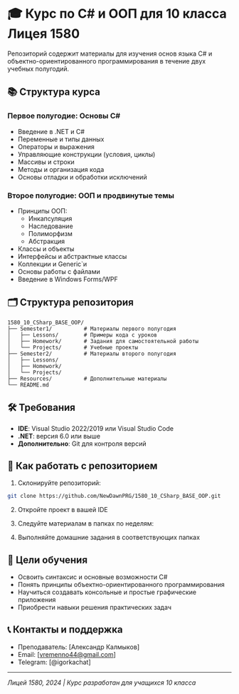 # 🎓 Курс по C# и ООП для 10 класса Лицея 1580

Репозиторий содержит материалы для изучения основ языка C# и объектно-ориентированного программирования в течение двух учебных полугодий.

## 📚 Структура курса

### Первое полугодие: Основы C#
- Введение в .NET и C#
- Переменные и типы данных
- Операторы и выражения
- Управляющие конструкции (условия, циклы)
- Массивы и строки
- Методы и организация кода
- Основы отладки и обработки исключений

### Второе полугодие: ООП и продвинутые темы
- Принципы ООП:
  - Инкапсуляция
  - Наследование
  - Полиморфизм
  - Абстракция
- Классы и объекты
- Интерфейсы и абстрактные классы
- Коллекции и Generic`и
- Основы работы с файлами
- Введение в Windows Forms/WPF

## 🗂️ Структура репозитория

```
1580_10_CSharp_BASE_OOP/
├── Semester1/          # Материалы первого полугодия
│   ├── Lessons/        # Примеры кода с уроков
│   ├── Homework/       # Задания для самостоятельной работы
│   └── Projects/       # Учебные проекты
├── Semester2/          # Материалы второго полугодия
│   ├── Lessons/
│   ├── Homework/
│   └── Projects/
├── Resources/          # Дополнительные материалы
└── README.md
```

## 🛠️ Требования

- **IDE**: Visual Studio 2022/2019 или Visual Studio Code
- **.NET**: версия 6.0 или выше
- **Дополнительно**: Git для контроля версий

## 📖 Как работать с репозиторием

1. Склонируйте репозиторий:
```bash
git clone https://github.com/NewDawnPRG/1580_10_CSharp_BASE_OOP.git
```

2. Откройте проект в вашей IDE

3. Следуйте материалам в папках по неделям:

4. Выполняйте домашние задания в соответствующих папках

## 🎯 Цели обучения

- Освоить синтаксис и основные возможности C#
- Понять принципы объектно-ориентированного программирования
- Научиться создавать консольные и простые графические приложения
- Приобрести навыки решения практических задач

## 📞 Контакты и поддержка

- Преподаватель: [Александр Калмыков]
- Email: [vremenno44@gmail.com]
- Telegram: [@igorkachat]

---

*Лицей 1580, 2024 | Курс разработан для учащихся 10 класса*
